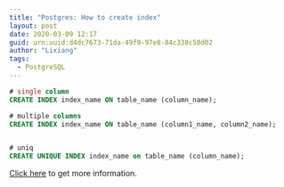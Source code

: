 ```yaml
---
title: "Postgres: How to create index"
layout: post
date: 2020-03-09 12:17
guid: urn:uuid:d4dc7673-71da-49f9-97e8-84c338c50d02
author: "Lixiang"
tags:
  - PostgreSQL
---
```


```sql
# single column
CREATE INDEX index_name ON table_name (column_name);

# multiple columns
CREATE INDEX index_name ON table_name (column1_name, column2_name);


# uniq
CREATE UNIQUE INDEX index_name on table_name (column_name);
```

[Click here](https://www.runoob.com/postgresql/postgresql-index.html) to get more information.
